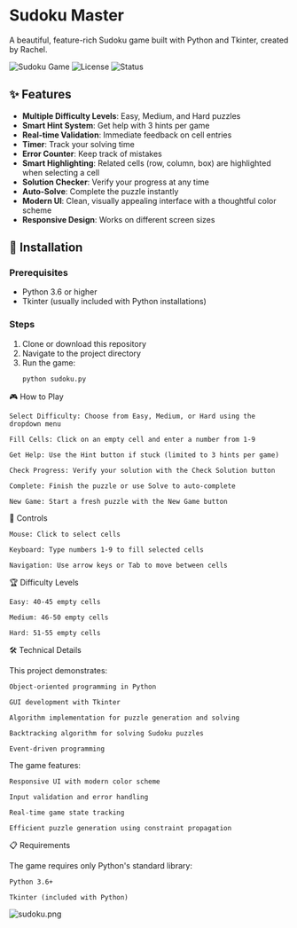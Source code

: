 # Sudoku Master

A beautiful, feature-rich Sudoku game built with Python and Tkinter, created by Rachel.

![Sudoku Game](https://img.shields.io/badge/Python-3.6%2B-blue) ![License](https://img.shields.io/badge/License-MIT-green) ![Status](https://img.shields.io/badge/Status-Stable-brightgreen)

## ✨ Features

- **Multiple Difficulty Levels**: Easy, Medium, and Hard puzzles
- **Smart Hint System**: Get help with 3 hints per game
- **Real-time Validation**: Immediate feedback on cell entries
- **Timer**: Track your solving time
- **Error Counter**: Keep track of mistakes
- **Smart Highlighting**: Related cells (row, column, box) are highlighted when selecting a cell
- **Solution Checker**: Verify your progress at any time
- **Auto-Solve**: Complete the puzzle instantly
- **Modern UI**: Clean, visually appealing interface with a thoughtful color scheme
- **Responsive Design**: Works on different screen sizes

## 🚀 Installation

### Prerequisites
- Python 3.6 or higher
- Tkinter (usually included with Python installations)

### Steps
1. Clone or download this repository
2. Navigate to the project directory
3. Run the game:
   ```bash
   python sudoku.py
   
🎮 How to Play

    Select Difficulty: Choose from Easy, Medium, or Hard using the dropdown menu

    Fill Cells: Click on an empty cell and enter a number from 1-9

    Get Help: Use the Hint button if stuck (limited to 3 hints per game)

    Check Progress: Verify your solution with the Check Solution button

    Complete: Finish the puzzle or use Solve to auto-complete

    New Game: Start a fresh puzzle with the New Game button

🎯 Controls

    Mouse: Click to select cells

    Keyboard: Type numbers 1-9 to fill selected cells

    Navigation: Use arrow keys or Tab to move between cells

🏆 Difficulty Levels

    Easy: 40-45 empty cells

    Medium: 46-50 empty cells

    Hard: 51-55 empty cells

🛠️ Technical Details

This project demonstrates:

    Object-oriented programming in Python

    GUI development with Tkinter

    Algorithm implementation for puzzle generation and solving

    Backtracking algorithm for solving Sudoku puzzles

    Event-driven programming

The game features:

    Responsive UI with modern color scheme

    Input validation and error handling

    Real-time game state tracking

    Efficient puzzle generation using constraint propagation

📋 Requirements

The game requires only Python's standard library:

    Python 3.6+

    Tkinter (included with Python)

![sudoku.png](image/sudoku.png)